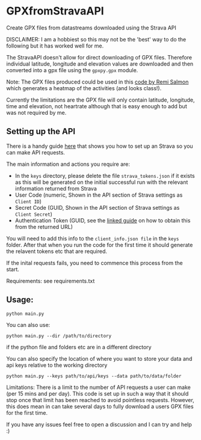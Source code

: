 # GPXfromStravaAPI
Create GPX files from datastreams downloaded using the Strava API

DISCLAIMER: I am a hobbiest so this may not be the 'best' way to do the following but it has worked well for me.

The StravaAPI doesn't allow for direct downloading of GPX files. Therefore individual latitude, longitude and elevation values are downloaded and then converted into a gpx file using the `gpxpy.gpx` module.

Note: The GPX files produced could be used in this [code by Remi Salmon](https://github.com/remisalmon/Strava-local-heatmap) which generates a heatmap of the activities (and looks class!).

Currently the limitations are the GPX file will only contain latitude, longitude, time and elevation, not heartrate although that is easy enough to add but was not required by me.

## Setting up the API
There is a handy guide [here](https://medium.com/swlh/using-python-to-connect-to-stravas-api-and-analyse-your-activities-dummies-guide-5f49727aac86) that shows you how to set up an Strava so you can make API requests. 

The main information and actions you require are:
- In the `keys` directory, please delete the file `strava_tokens.json` if it exists as this will be generated on the initial successful run with the relevant information returned from Strava
- User Code (numeric, Shown in the API section of Strava settings as `Client ID`)
- Secret Code (GUID, Shown in the API section of Strava settings as `Client Secret`)
- Authentication Token (GUID, see the [linked guide](https://medium.com/swlh/using-python-to-connect-to-stravas-api-and-analyse-your-activities-dummies-guide-5f49727aac86) on how to obtain this from the returned URL)

You will need to add this info to the `client_info.json file` in the `keys` folder. After that when you run the code for the first time it should generate the relavent tokens etc that are required.

If the inital requests fails, you need to commence this process from the start.


Requirements: see requirements.txt

## Usage:
```
python main.py
```

You can also use:
```
python main.py --dir /path/to/directory
```
if the python file and folders etc are in a different directory

You can also specify the location of where you want to store your data and api keys relative to the working directory
```
python main.py --keys path/to/api/keys --data path/to/data/folder
```

Limitations:
There is a limit to the number of API requests a user can make (per 15 mins and per day). This code is set up in such a way that it should stop once that limit has been reached to avoid pointless requests. However, this does mean in can take several days to fully download a users GPX files for the first time.

If you have any issues feel free to open a discussion and I can try and help :)
